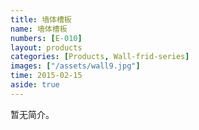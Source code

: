 ```yaml
---
title: 墙体槽板
name: 墙体槽板
numbers: [E-010]
layout: products
categories: [Products, Wall-frid-series]
images: ["/assets/wall9.jpg"]
time: 2015-02-15
aside: true
---
```


暂无简介。

